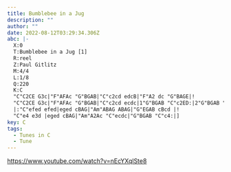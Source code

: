 ```yaml
---
title: Bumblebee in a Jug
description: ""
author: ""
date: 2022-08-12T03:29:34.306Z
abc: |-
  X:0
  T:Bumblebee in a Jug [1]
  R:reel
  Z:Paul Gitlitz
  M:4/4
  L:1/8
  Q:220
  K:C
  "C"C2CE G3c|"F"AFAc "G"BGAB|"C"c2cd edcB|"F"A2 dc "G"BAGE|!
  "C"C2CE G3c|"F"AFAc "G"BGAB|"C"c2cd ecdc|1"G"BGAB "C"c2ED:|2"G"BGAB "C"c3d|]!
  |:"C"efed efed|eged cBAG|"Am"ABAG ABAG|"G"EGAB cBcd |!
  "C"e4 e3d |eged cBAG|"Am"A2Ac "C"ecdc|"G"BGAB "C"c4:|]
key: C
tags:
  - Tunes in C
  - Tune
---
```

https://www.youtube.com/watch?v=nEcYXqlSte8